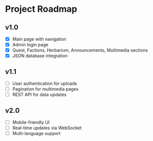 # Project Roadmap

## v1.0
- [x] Main page with navigation
- [x] Admin login page
- [x] Quest, Factions, Herbarium, Announcements, Multimedia sections
- [x] JSON database integration

## v1.1
- [ ] User authentication for uploads
- [ ] Pagination for multimedia pages
- [ ] REST API for data updates

## v2.0
- [ ] Mobile-friendly UI
- [ ] Real-time updates via WebSocket
- [ ] Multi-language support